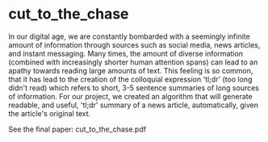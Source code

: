 # cut_to_the_chase

In our digital age, we are constantly bombarded with a seemingly infinite amount of information through sources such as social media, news articles, and instant messaging. Many times, the amount of diverse information (combined with increasingly shorter human attention spans) can lead to an apathy towards reading large amounts of text. This feeling is so common, that it has lead to the creation of the colloquial expression 'tl;dr' (too long didn't read) which refers to short, 3-5 sentence summaries of long sources of information. For our project, we created an algorithm that will generate readable, and useful, 'tl;dr' summary of a news article, automatically, given the article's original text.

See the final paper: cut_to_the_chase.pdf
